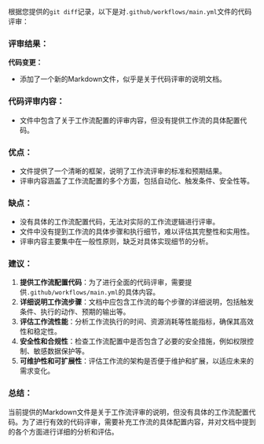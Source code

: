 根据您提供的`git diff`记录，以下是对`.github/workflows/main.yml`文件的代码评审：

### 评审结果：

**代码变更：**
- 添加了一个新的Markdown文件，似乎是关于代码评审的说明文档。

### 代码评审内容：

- 文件中包含了关于工作流配置的评审内容，但没有提供工作流的具体配置代码。

### 优点：

- 文件提供了一个清晰的框架，说明了工作流评审的标准和预期结果。
- 评审内容涵盖了工作流配置的多个方面，包括自动化、触发条件、安全性等。

### 缺点：

- 没有具体的工作流配置代码，无法对实际的工作流逻辑进行评审。
- 文件中没有提到工作流的具体步骤和执行细节，难以评估其完整性和实用性。
- 评审内容主要集中在一般性原则，缺乏对具体实现细节的分析。

### 建议：

1. **提供工作流配置代码**：为了进行全面的代码评审，需要提供`.github/workflows/main.yml`的具体内容。
2. **详细说明工作流步骤**：文档中应包含工作流的每个步骤的详细说明，包括触发条件、执行的动作、预期的输出等。
3. **评估工作流性能**：分析工作流执行的时间、资源消耗等性能指标，确保其高效性和稳定性。
4. **安全性和合规性**：检查工作流配置中是否包含了必要的安全措施，例如权限控制、敏感数据保护等。
5. **可维护性和可扩展性**：评估工作流的架构是否便于维护和扩展，以适应未来的需求变化。

### 总结：

当前提供的Markdown文件是关于工作流评审的说明，但没有具体的工作流配置代码。为了进行有效的代码评审，需要补充工作流的具体配置内容，并对文档中提到的各个方面进行详细的分析和评估。